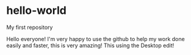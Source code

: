 # hello-world
My first repository

Hello everyone! I'm very happy to use the github to help my work done easily and faster, this is very amazing!
This using the Desktop edit!